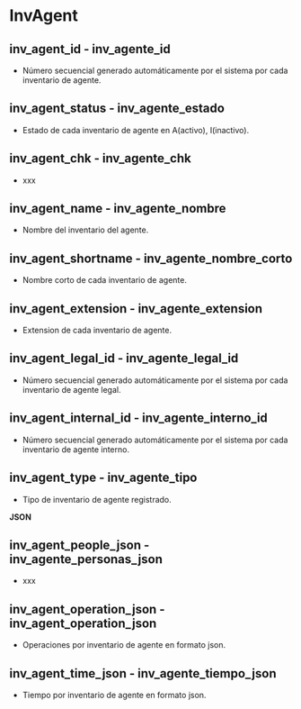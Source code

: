 # InvAgent

## inv_agent_id	- inv_agente_id
* Número secuencial generado automáticamente por el sistema por cada inventario de agente. 

## inv_agent_status	- inv_agente_estado
* Estado de cada inventario de agente en A(activo), I(inactivo).

## inv_agent_chk - inv_agente_chk
* xxx

## inv_agent_name - inv_agente_nombre
* Nombre del inventario del agente.

## inv_agent_shortname - inv_agente_nombre_corto
* Nombre corto de cada inventario de agente.

## inv_agent_extension - inv_agente_extension
* Extension de cada inventario de agente.

## inv_agent_legal_id - inv_agente_legal_id
* Número secuencial generado automáticamente por el sistema por cada inventario de agente legal. 

## inv_agent_internal_id - inv_agente_interno_id	
* Número secuencial generado automáticamente por el sistema por cada inventario de agente interno. 

## inv_agent_type - inv_agente_tipo
* Tipo de inventario de agente registrado.


__JSON__	

## inv_agent_people_json - inv_agente_personas_json
* xxx

## inv_agent_operation_json - inv_agent_operation_json
* Operaciones por inventario de agente en formato json.

## inv_agent_time_json - inv_agente_tiempo_json
* Tiempo por inventario de agente en formato json.
